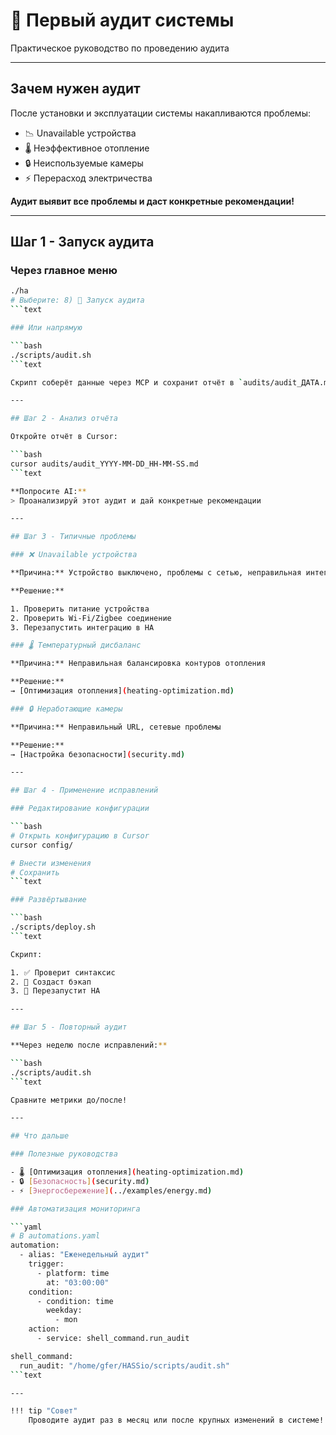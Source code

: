 # 🔬 Первый аудит системы

Практическое руководство по проведению аудита

---

## Зачем нужен аудит

После установки и эксплуатации системы накапливаются проблемы:

- 📉 Unavailable устройства
- 🌡️ Неэффективное отопление
- 🔒 Неиспользуемые камеры
- ⚡ Перерасход электричества

**Аудит выявит все проблемы и даст конкретные рекомендации!**

---

## Шаг 1 - Запуск аудита

### Через главное меню

```bash
./ha
# Выберите: 8) 🔬 Запуск аудита
```text

### Или напрямую

```bash
./scripts/audit.sh
```text

Скрипт соберёт данные через MCP и сохранит отчёт в `audits/audit_ДАТА.md`

---

## Шаг 2 - Анализ отчёта

Откройте отчёт в Cursor:

```bash
cursor audits/audit_YYYY-MM-DD_HH-MM-SS.md
```text

**Попросите AI:**
> Проанализируй этот аудит и дай конкретные рекомендации

---

## Шаг 3 - Типичные проблемы

### ❌ Unavailable устройства

**Причина:** Устройство выключено, проблемы с сетью, неправильная интеграция

**Решение:**

1. Проверить питание устройства
2. Проверить Wi-Fi/Zigbee соединение
3. Перезапустить интеграцию в HA

### 🌡️ Температурный дисбаланс

**Причина:** Неправильная балансировка контуров отопления

**Решение:**
→ [Оптимизация отопления](heating-optimization.md)

### 🔒 Неработающие камеры

**Причина:** Неправильный URL, сетевые проблемы

**Решение:**
→ [Настройка безопасности](security.md)

---

## Шаг 4 - Применение исправлений

### Редактирование конфигурации

```bash
# Открыть конфигурацию в Cursor
cursor config/

# Внести изменения
# Сохранить
```text

### Развёртывание

```bash
./scripts/deploy.sh
```text

Скрипт:

1. ✅ Проверит синтаксис
2. 💾 Создаст бэкап
3. 🚀 Перезапустит HA

---

## Шаг 5 - Повторный аудит

**Через неделю после исправлений:**

```bash
./scripts/audit.sh
```text

Сравните метрики до/после!

---

## Что дальше

### Полезные руководства

- 🌡️ [Оптимизация отопления](heating-optimization.md)
- 🔒 [Безопасность](security.md)
- ⚡ [Энергосбережение](../examples/energy.md)

### Автоматизация мониторинга

```yaml
# В automations.yaml
automation:
  - alias: "Еженедельный аудит"
    trigger:
      - platform: time
        at: "03:00:00"
    condition:
      - condition: time
        weekday:
          - mon
    action:
      - service: shell_command.run_audit

shell_command:
  run_audit: "/home/gfer/HASSio/scripts/audit.sh"
```text

---

!!! tip "Совет"
    Проводите аудит раз в месяц или после крупных изменений в системе!
